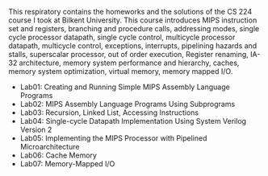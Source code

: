 This respiratory contains the homeworks and the solutions of the CS 224 course I took at Bilkent University. This course introduces MIPS instruction set and registers, branching and procedure calls, addressing modes, single cycle processor datapath, single cycle control, multicycle processor datapath, multicycle control, exceptions, interrupts, pipelining hazards and stalls, superscalar processor, out of order execution, Register renaming, IA-32 architecture, memory system performance and hierarchy, caches, memory system optimization, virtual memory, memory mapped I/O.
* Lab01: Creating and Running Simple MIPS Assembly Language Programs
* Lab02: MIPS Assembly Language Programs Using Subprograms
* Lab03: Recursion, Linked List, Accessing Instructions
* Lab04: Single-cycle Datapath Implementation Using System Verilog Version 2
* Lab05: Implementing the MIPS Processor with Pipelined Microarchitecture
* Lab06: Cache Memory
* Lab07: Memory-Mapped I/O

